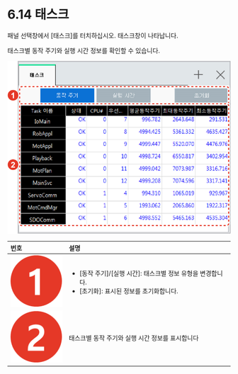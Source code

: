 # 6.14 태스크

패널 선택창에서 \[태스크\]를 터치하십시오. 태스크창이 나타납니다.

태스크별 동작 주기와 실행 시간 정보를 확인할 수 있습니다.

![&#xADF8;&#xB9BC; 46 &#xD0DC;&#xC2A4;&#xD06C;](../.gitbook/assets/image%20%28172%29.png)

<table>
  <thead>
    <tr>
      <th style="text-align:left">&#xBC88;&#xD638;</th>
      <th style="text-align:left">&#xC124;&#xBA85;</th>
    </tr>
  </thead>
  <tbody>
    <tr>
      <td style="text-align:left">
        <img src="../.gitbook/assets/c1.png" alt/>
      </td>
      <td style="text-align:left">
        <ul>
          <li>[&#xB3D9;&#xC791; &#xC8FC;&#xAE30;]/[&#xC2E4;&#xD589; &#xC2DC;&#xAC04;]:
            &#xD0DC;&#xC2A4;&#xD06C;&#xBCC4; &#xC815;&#xBCF4; &#xC720;&#xD615;&#xC744;
            &#xBCC0;&#xACBD;&#xD569;&#xB2C8;&#xB2E4;.</li>
          <li>[&#xCD08;&#xAE30;&#xD654;]: &#xD45C;&#xC2DC;&#xB41C; &#xC815;&#xBCF4;&#xB97C;
            &#xCD08;&#xAE30;&#xD654;&#xD569;&#xB2C8;&#xB2E4;.</li>
        </ul>
      </td>
    </tr>
    <tr>
      <td style="text-align:left">
        <img src="../.gitbook/assets/c2.png" alt/>
      </td>
      <td style="text-align:left">&#xD0DC;&#xC2A4;&#xD06C;&#xBCC4; &#xB3D9;&#xC791; &#xC8FC;&#xAE30;&#xC640;
        &#xC2E4;&#xD589; &#xC2DC;&#xAC04; &#xC815;&#xBCF4;&#xB97C; &#xD45C;&#xC2DC;&#xD569;&#xB2C8;&#xB2E4;</td>
    </tr>
  </tbody>
</table>

